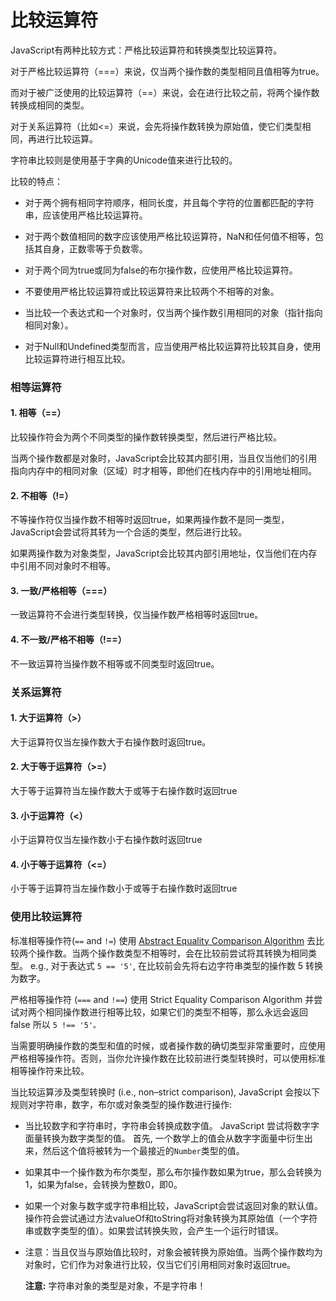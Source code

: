 # 比较运算符

JavaScript有两种比较方式：严格比较运算符和转换类型比较运算符。

对于严格比较运算符（===）来说，仅当两个操作数的类型相同且值相等为true。

而对于被广泛使用的比较运算符（==）来说，会在进行比较之前，将两个操作数转换成相同的类型。

对于关系运算符（比如<=）来说，会先将操作数转换为原始值，使它们类型相同，再进行比较运算。

字符串比较则是使用基于字典的Unicode值来进行比较的。

比较的特点：

+ 对于两个拥有相同字符顺序，相同长度，并且每个字符的位置都匹配的字符串，应该使用严格比较运算符。
+ 对于两个数值相同的数字应该使用严格比较运算符，NaN和任何值不相等，包括其自身，正数零等于负数零。

+ 对于两个同为true或同为false的布尔操作数，应使用严格比较运算符。
+ 不要使用严格比较运算符或比较运算符来比较两个不相等的对象。
+ 当比较一个表达式和一个对象时，仅当两个操作数引用相同的对象（指针指向相同对象）。
+ 对于Null和Undefined类型而言，应当使用严格比较运算符比较其自身，使用比较运算符进行相互比较。

### 相等运算符

#### 1. 相等（==）

比较操作符会为两个不同类型的操作数转换类型，然后进行严格比较。

当两个操作数都是对象时，JavaScript会比较其内部引用，当且仅当他们的引用指向内存中的相同对象（区域）时才相等，即他们在栈内存中的引用地址相同。

#### 2. 不相等（!=）

不等操作符仅当操作数不相等时返回true，如果两操作数不是同一类型，JavaScript会尝试将其转为一个合适的类型，然后进行比较。

如果两操作数为对象类型，JavaScript会比较其内部引用地址，仅当他们在内存中引用不同对象时不相等。

#### 3. 一致/严格相等（===）

一致运算符不会进行类型转换，仅当操作数严格相等时返回true。

#### 4. 不一致/严格不相等（!==）

不一致运算符当操作数不相等或不同类型时返回true。

### 关系运算符

#### 1. 大于运算符（>）

大于运算符仅当左操作数大于右操作数时返回true。

#### 2. 大于等于运算符（>=）

大于等于运算符当左操作数大于或等于右操作数时返回true

#### 3. 小于运算符（<）

小于运算符仅当左操作数小于右操作数时返回true

#### 4. 小于等于运算符（<=）

小于等于运算符当左操作数小于或等于右操作数时返回true

### 使用比较运算符

标准相等操作符(`==` and `!=`) 使用 [Abstract Equality Comparison Algorithm](http://www.ecma-international.org/ecma-262/5.1/#sec-11.9.3) 去比较两个操作数。当两个操作数类型不相等时，会在比较前尝试将其转换为相同类型。 e.g., 对于表达式 `5 == '5'`, 在比较前会先将右边字符串类型的操作数 5 转换为数字。

严格相等操作符 (`===` and `!==`) 使用 Strict Equality Comparison Algorithm 并尝试对两个相同操作数进行相等比较，如果它们的类型不相等，那么永远会返回false 所以 `5 !== '5'。`

当需要明确操作数的类型和值的时候，或者操作数的确切类型非常重要时，应使用严格相等操作符。否则，当你允许操作数在比较前进行类型转换时，可以使用标准相等操作符来比较。

当比较运算涉及类型转换时 (i.e., non–strict comparison), JavaScript 会按以下规则对字符串，数字，布尔或对象类型的操作数进行操作:

+ 当比较数字和字符串时，字符串会转换成数字值。 JavaScript 尝试将数字字面量转换为数字类型的值。 首先, 一个数学上的值会从数字字面量中衍生出来，然后这个值将被转为一个最接近的`Number`类型的值。

+ 如果其中一个操作数为布尔类型，那么布尔操作数如果为true，那么会转换为1，如果为false，会转换为整数0，即0。

+ 如果一个对象与数字或字符串相比较，JavaScript会尝试返回对象的默认值。操作符会尝试通过方法valueOf和toString将对象转换为其原始值（一个字符串或数字类型的值）。如果尝试转换失败，会产生一个运行时错误。

+ 注意：当且仅当与原始值比较时，对象会被转换为原始值。当两个操作数均为对象时，它们作为对象进行比较，仅当它们引用相同对象时返回true。

  **注意:** 字符串对象的类型是对象，不是字符串！